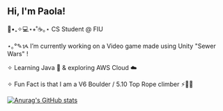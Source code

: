 ## Hi, I'm Paola!


🌿•₊✧💻⋆⭒˚☕️｡⋆ CS Student @ FIU <br/>

⋆｡°✎ᝰ I’m currently working on a Video game made using Unity "Sewer Wars" !<br/>

✧ Learning Java 🌱 & exploring AWS Cloud ☁️<br/>

✧ Fun Fact is that I am a V6 Boulder / 5.10 Top Rope climber ⚡️🧗‍♀️<br/>

[![Anurag's GitHub stats](https://github-readme-stats.vercel.app/api?username=PaolaArraut&show_icons=true&theme=gruvbox)](https://github.com/anuraghazra/github-readme-stats)
